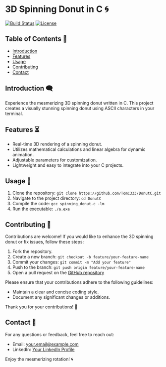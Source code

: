 # 3D Spinning Donut in C 🌀

[![Build Status](https://img.shields.io/badge/build-passing-brightgreen)](https://github.com/TomC333/DonutC)
[![License](https://img.shields.io/badge/license-MIT-blue)](https://github.com/TomC333/DonutC/blob/main/LICENSE)

## Table of Contents 📜

- [Introduction](#introduction-)
- [Features](#features-)
- [Usage](#usage-)
- [Contributing](#contributing-)
- [Contact](#contact-)

## Introduction 🗨️

Experience the mesmerizing 3D spinning donut written in C. This project creates a visually stunning spinning donut using ASCII characters in your terminal.

## Features ⏳

- Real-time 3D rendering of a spinning donut.
- Utilizes mathematical calculations and linear algebra for dynamic animation.
- Adjustable parameters for customization.
- Lightweight and easy to integrate into your C projects.

## Usage 🚀

1. Clone the repository: `git clone https://github.com/TomC333/DonutC.git`
2. Navigate to the project directory: `cd DonutC`
3. Compile the code: `gcc spinning_donut.c -lm`
4. Run the executable: `./a.exe`

## Contributing 🤝

Contributions are welcome! If you would like to enhance the 3D spinning donut or fix issues, follow these steps:

1. Fork the repository.
2. Create a new branch: `git checkout -b feature/your-feature-name`
3. Commit your changes: `git commit -m "Add your feature"`
4. Push to the branch: `git push origin feature/your-feature-name`
5. Open a pull request on the [GitHub repository](https://github.com/TomC333/DonutC)

Please ensure that your contributions adhere to the following guidelines:
- Maintain a clear and concise coding style.
- Document any significant changes or additions.

Thank you for your contributions! 🙌

## Contact 📧

For any questions or feedback, feel free to reach out:
- Email: your.email@example.com
- LinkedIn: [Your LinkedIn Profile](https://www.linkedin.com/in/your-linkedin-profile/)

Enjoy the mesmerizing rotation! 🌀
